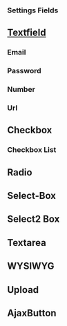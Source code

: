 ### Settings Fields

## [Textfield](/fields/checkbox)

### Email

### Password

### Number

### Url

## Checkbox

### Checkbox List

## Radio 

## Select-Box

## Select2 Box

## Textarea

## WYSIWYG

## Upload

## AjaxButton